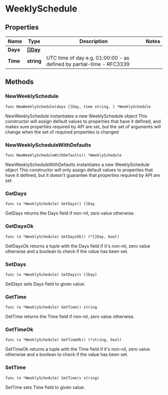 # WeeklySchedule

## Properties

|Name | Type | Description | Notes|
|------------ | ------------- | ------------- | -------------|
|**Days** | [**[]Day**](Day.md) |  | |
|**Time** | **string** | UTC time of day e.g. 01:00:00 - as defined by partial-time - RFC3339 | |

## Methods

### NewWeeklySchedule

`func NewWeeklySchedule(days []Day, time string, ) *WeeklySchedule`

NewWeeklySchedule instantiates a new WeeklySchedule object
This constructor will assign default values to properties that have it defined,
and makes sure properties required by API are set, but the set of arguments
will change when the set of required properties is changed

### NewWeeklyScheduleWithDefaults

`func NewWeeklyScheduleWithDefaults() *WeeklySchedule`

NewWeeklyScheduleWithDefaults instantiates a new WeeklySchedule object
This constructor will only assign default values to properties that have it defined,
but it doesn't guarantee that properties required by API are set

### GetDays

`func (o *WeeklySchedule) GetDays() []Day`

GetDays returns the Days field if non-nil, zero value otherwise.

### GetDaysOk

`func (o *WeeklySchedule) GetDaysOk() (*[]Day, bool)`

GetDaysOk returns a tuple with the Days field if it's non-nil, zero value otherwise
and a boolean to check if the value has been set.

### SetDays

`func (o *WeeklySchedule) SetDays(v []Day)`

SetDays sets Days field to given value.


### GetTime

`func (o *WeeklySchedule) GetTime() string`

GetTime returns the Time field if non-nil, zero value otherwise.

### GetTimeOk

`func (o *WeeklySchedule) GetTimeOk() (*string, bool)`

GetTimeOk returns a tuple with the Time field if it's non-nil, zero value otherwise
and a boolean to check if the value has been set.

### SetTime

`func (o *WeeklySchedule) SetTime(v string)`

SetTime sets Time field to given value.



